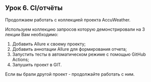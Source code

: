 ## Урок 6. CI/отчёты

Продолжаем работать с коллекцией проекта AccuWeather.

Используем коллекцию запросов которую демонстрировали на 3 лекции
Вам необходимо:
1. Добавить Allure к своему проекту;
2. Добавить аннотации Allure для формирования отчета;
3. Запустить тесты в автоматическом режиме с помощью GitHub Actions;
4. Запушить проект в GIT.

Если вы брали другой проект - продолжайте работать с ним.
